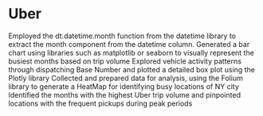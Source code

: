 # Uber
Employed the dt.datetime.month function from the datetime library to extract the month component from the datetime column.
Generated a bar chart using libraries such as matplotlib or seaborn to visually represent the busiest months based on trip volume
Explored vehicle activity patterns through dispatching Base Number and plotted a detailed box plot using the Plotly library
Collected and prepared data for analysis, using the Folium library to generate a HeatMap for identifying busy locations of NY city
Identified the months with the highest Uber trip volume and pinpointed locations with the frequent pickups during peak periods
